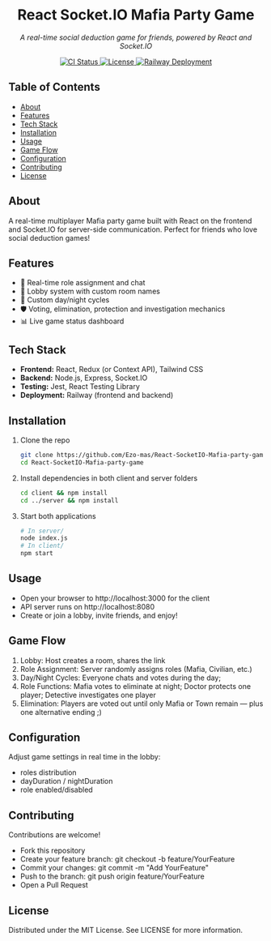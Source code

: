 <div align="center">
  <h1>React Socket.IO Mafia Party Game</h1>
  <p><em>A real-time social deduction game for friends, powered by React and Socket.IO</em></p>

  <!-- Badges -->
  <a href="https://github.com/Ezo-mas/React-SocketIO-Mafia-party-game/actions/workflows/ci.yml">
  <img src="https://github.com/Ezo-mas/React-SocketIO-Mafia-party-game/actions/workflows/ci.yml/badge.svg?branch=main" alt="CI Status">
  </a>
  <a href="LICENSE">
    <img src="https://img.shields.io/github/license/Ezo-mas/React-SocketIO-Mafia-party-game" alt="License">
  </a>
  <a href="https://railway.app/project/674f457b-7e4d-4038-83f2-e547dac4dd0c">
    <img src="https://img.shields.io/badge/Deployed-Railway-blue?logo=railway" alt="Railway Deployment">
  </a>
</div>

## Table of Contents
- [About](#about)
- [Features](#features)
- [Tech Stack](#tech-stack)
- [Installation](#installation)
- [Usage](#usage)
- [Game Flow](#game-flow)
- [Configuration](#configuration)
- [Contributing](#contributing)
- [License](#license)

## About
A real-time multiplayer Mafia party game built with React on the frontend and Socket.IO for server-side communication. Perfect for friends who love social deduction games!

## Features
- 🔴 Real-time role assignment and chat  
- 👥 Lobby system with custom room names  
- 🎲 Custom day/night cycles  
- 🛡️ Voting, elimination, protection and investigation mechanics  
- 📊 Live game status dashboard  

## Tech Stack
- **Frontend:** React, Redux (or Context API), Tailwind CSS  
- **Backend:** Node.js, Express, Socket.IO  
- **Testing:** Jest, React Testing Library  
- **Deployment:** Railway (frontend and backend)

## Installation
1. Clone the repo  
   ```bash
   git clone https://github.com/Ezo-mas/React-SocketIO-Mafia-party-game.git
   cd React-SocketIO-Mafia-party-game
2. Install dependencies in both client and server folders
   ```bash
   cd client && npm install
   cd ../server && npm install
3. Start both applications
   ```bash
   # In server/
   node index.js
   # In client/
   npm start

## Usage
- Open your browser to http://localhost:3000 for the client
- API server runs on http://localhost:8080
- Create or join a lobby, invite friends, and enjoy!
  
## Game Flow
1. Lobby: Host creates a room, shares the link
2. Role Assignment: Server randomly assigns roles (Mafia, Civilian, etc.)
3. Day/Night Cycles: Everyone chats and votes during the day;
4. Role Functions: Mafia votes to eliminate at night; Doctor protects one player; Detective investigates one player  
5. Elimination: Players are voted out until only Mafia or Town remain — plus one alternative ending ;)

## Configuration
Adjust game settings in real time in the lobby:
- roles distribution
- dayDuration / nightDuration
- role enabled/disabled

## Contributing
Contributions are welcome!
- Fork this repository
- Create your feature branch: git checkout -b feature/YourFeature
- Commit your changes: git commit -m "Add YourFeature"
- Push to the branch: git push origin feature/YourFeature
- Open a Pull Request

## License
Distributed under the MIT License. See LICENSE for more information.
